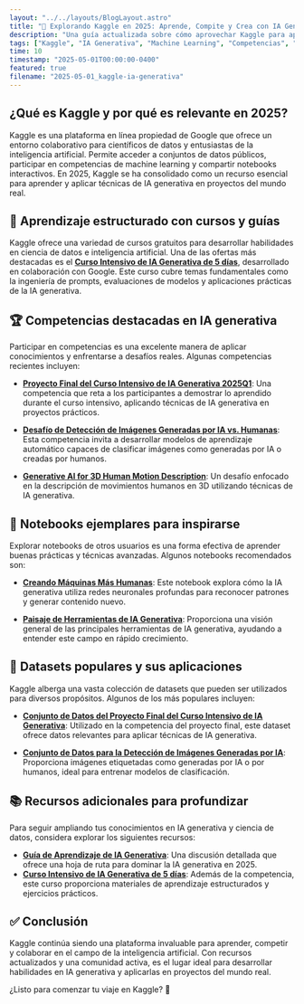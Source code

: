 ```yaml
---
layout: "../../layouts/BlogLayout.astro"
title: "🚀 Explorando Kaggle en 2025: Aprende, Compite y Crea con IA Generativa"
description: "Una guía actualizada sobre cómo aprovechar Kaggle para aprender, competir y desarrollar proyectos de inteligencia artificial generativa en 2025."
tags: ["Kaggle", "IA Generativa", "Machine Learning", "Competencias", "Aprendizaje"]
time: 10
timestamp: "2025-05-01T00:00:00-0400"
featured: true
filename: "2025-05-01_kaggle-ia-generativa"
---
```


## ¿Qué es Kaggle y por qué es relevante en 2025?

Kaggle es una plataforma en línea propiedad de Google que ofrece un entorno colaborativo para científicos de datos y entusiastas de la inteligencia artificial. Permite acceder a conjuntos de datos públicos, participar en competencias de machine learning y compartir notebooks interactivos. En 2025, Kaggle se ha consolidado como un recurso esencial para aprender y aplicar técnicas de IA generativa en proyectos del mundo real.

## 🧠 Aprendizaje estructurado con cursos y guías

Kaggle ofrece una variedad de cursos gratuitos para desarrollar habilidades en ciencia de datos e inteligencia artificial. Una de las ofertas más destacadas es el **[Curso Intensivo de IA Generativa de 5 días](https://www.kaggle.com/learn-guide/5-day-genai)**, desarrollado en colaboración con Google. Este curso cubre temas fundamentales como la ingeniería de prompts, evaluaciones de modelos y aplicaciones prácticas de la IA generativa.

## 🏆 Competencias destacadas en IA generativa

Participar en competencias es una excelente manera de aplicar conocimientos y enfrentarse a desafíos reales. Algunas competencias recientes incluyen:

- **[Proyecto Final del Curso Intensivo de IA Generativa 2025Q1](https://www.kaggle.com/competitions/gen-ai-intensive-course-capstone-2025q1)**: Una competencia que reta a los participantes a demostrar lo aprendido durante el curso intensivo, aplicando técnicas de IA generativa en proyectos prácticos.

- **[Desafío de Detección de Imágenes Generadas por IA vs. Humanas](https://www.kaggle.com/competitions/detect-ai-vs-human-generated-images)**: Esta competencia invita a desarrollar modelos de aprendizaje automático capaces de clasificar imágenes como generadas por IA o creadas por humanos.

- **[Generative AI for 3D Human Motion Description](https://www.kaggle.com/competitions/generative-ai-for-3-d-human-motion-description)**: Un desafío enfocado en la descripción de movimientos humanos en 3D utilizando técnicas de IA generativa.

## 📘 Notebooks ejemplares para inspirarse

Explorar notebooks de otros usuarios es una forma efectiva de aprender buenas prácticas y técnicas avanzadas. Algunos notebooks recomendados son:

- **[Creando Máquinas Más Humanas](https://www.kaggle.com/code/sanjushasuresh/generative-ai-creating-machines-more-human-like)**: Este notebook explora cómo la IA generativa utiliza redes neuronales profundas para reconocer patrones y generar contenido nuevo.

- **[Paisaje de Herramientas de IA Generativa](https://www.kaggle.com/code/niyamatalmass/generative-ai-tools-landscape)**: Proporciona una visión general de las principales herramientas de IA generativa, ayudando a entender este campo en rápido crecimiento.

## 📂 Datasets populares y sus aplicaciones

Kaggle alberga una vasta colección de datasets que pueden ser utilizados para diversos propósitos. Algunos de los más populares incluyen:

- **[Conjunto de Datos del Proyecto Final del Curso Intensivo de IA Generativa](https://www.kaggle.com/datasets/toddgardiner/google-genai-intensive-april-2025)**: Utilizado en la competencia del proyecto final, este dataset ofrece datos relevantes para aplicar técnicas de IA generativa.

- **[Conjunto de Datos para la Detección de Imágenes Generadas por IA](https://www.kaggle.com/competitions/detect-ai-vs-human-generated-images/data)**: Proporciona imágenes etiquetadas como generadas por IA o por humanos, ideal para entrenar modelos de clasificación.

## 📚 Recursos adicionales para profundizar

Para seguir ampliando tus conocimientos en IA generativa y ciencia de datos, considera explorar los siguientes recursos:

- **[Guía de Aprendizaje de IA Generativa](https://www.kaggle.com/discussions/getting-started/555252)**: Una discusión detallada que ofrece una hoja de ruta para dominar la IA generativa en 2025.
- **[Curso Intensivo de IA Generativa de 5 días](https://www.kaggle.com/learn-guide/5-day-genai)**: Además de la competencia, este curso proporciona materiales de aprendizaje estructurados y ejercicios prácticos.

## ✅ Conclusión

Kaggle continúa siendo una plataforma invaluable para aprender, competir y colaborar en el campo de la inteligencia artificial. Con recursos actualizados y una comunidad activa, es el lugar ideal para desarrollar habilidades en IA generativa y aplicarlas en proyectos del mundo real.

¿Listo para comenzar tu viaje en Kaggle? 🚀
